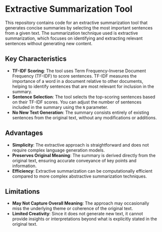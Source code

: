 # Extractive Summarization Tool

This repository contains code for an extractive summarization tool that generates concise summaries by selecting the most important sentences from a given text. The summarization technique used is extractive summarization, which focuses on identifying and extracting relevant sentences without generating new content.

## Key Characteristics

- **TF-IDF Scoring**: The tool uses Term Frequency-Inverse Document Frequency (TF-IDF) to score sentences. TF-IDF measures the importance of a word in a document relative to other documents, helping to identify sentences that are most relevant for inclusion in the summary.
- **Sentence Selection**: The tool selects the top-scoring sentences based on their TF-IDF scores. You can adjust the number of sentences included in the summary using the `N` parameter.
- **No New Text Generation**: The summary consists entirely of existing sentences from the original text, without any modifications or additions.

## Advantages

- **Simplicity**: The extractive approach is straightforward and does not require complex language generation models.
- **Preserves Original Meaning**: The summary is derived directly from the original text, ensuring accurate conveyance of key points and information.
- **Efficiency**: Extractive summarization can be computationally efficient compared to more complex abstractive summarization techniques.

## Limitations

- **May Not Capture Overall Meaning**: The approach may occasionally miss the underlying theme or coherence of the original text.
- **Limited Creativity**: Since it does not generate new text, it cannot provide insights or interpretations beyond what is explicitly stated in the original text.
